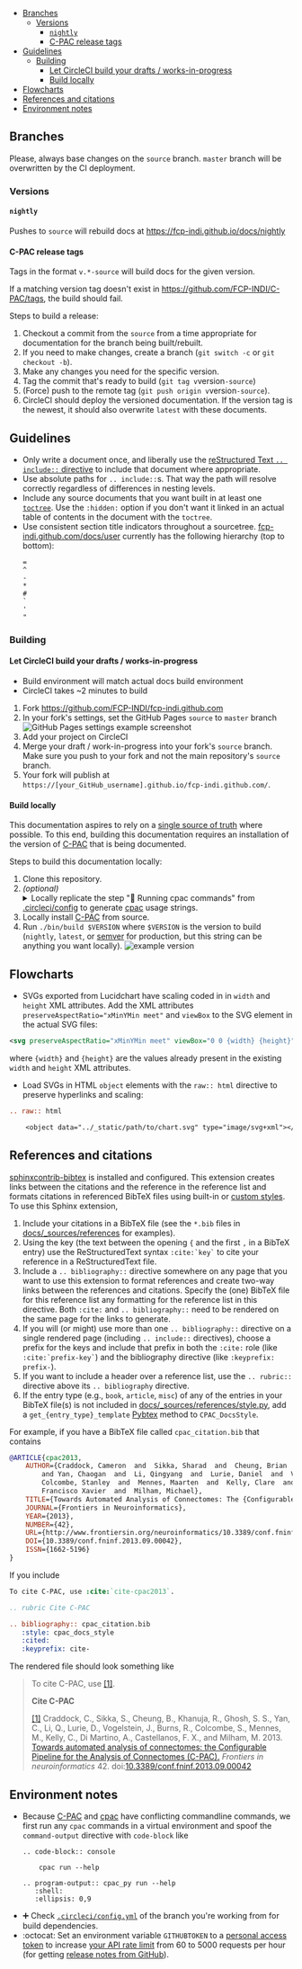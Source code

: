 <!-- TOC -->

- [Branches](#branches)
    - [Versions](#versions)
        - [`nightly`](#nightly)
        - [C-PAC release tags](#c-pac-release-tags)
- [Guidelines](#guidelines)
    - [Building](#building)
        - [Let CircleCI build your drafts / works-in-progress](#let-circleci-build-your-drafts--works-in-progress)
        - [Build locally](#build-locally)
- [Flowcharts](#flowcharts)
- [References and citations](#references-and-citations)
- [Environment notes](#environment-notes)

<!-- /TOC -->

## Branches

Please, always base changes on the `source` branch. `master` branch will be overwritten by the CI deployment.

### Versions

#### `nightly`

Pushes to `source` will rebuild docs at https://fcp-indi.github.io/docs/nightly

#### C-PAC release tags
Tags in the format `v.*-source` will build docs for the given version.

If a matching version tag doesn't exist in https://github.com/FCP-INDI/C-PAC/tags, the build should fail.

Steps to build a release:
1. Checkout a commit from the `source` from a time appropriate for documentation for the branch being built/rebuilt.
2. If you need to make changes, create a branch (`git switch -c` or `git checkout -b`).
3. Make any changes you need for the specific version.
4. Tag the commit that's ready to build (`git tag v`version`-source`)
5. (Force) push to the remote tag (`git push origin v`version`-source`).
6. CircleCI should deploy the versioned documentation. If the version tag is the newest, it should also overwrite `latest` with these documents. 

## Guidelines

- Only write a document once, and liberally use the [reStructured Text `.. include::` directive](https://docutils.sourceforge.io/docs/ref/rst/directives.html#include) to include that document where appropriate.
- Use absolute paths for `.. include::`s. That way the path will resolve correctly regardless of differences in nesting levels.
- Include any source documents that you want built in at least one [`toctree`](https://www.sphinx-doc.org/en/1.8/usage/restructuredtext/directives.html#directive-toctree). Use the `:hidden:` option if you don't want it linked in an actual table of contents in the document with the `toctree`.
- Use consistent section title indicators throughout a sourcetree. [fcp-indi.github.com/docs/user](https://fcp-indi.github.com/docs/user) currently has the following hierarchy (top to bottom):
  ```
  =
  ^
  -
  *
  #
  `
  '
  "
  ```

### Building

#### Let CircleCI build your drafts / works-in-progress
* Build environment will match actual docs build environment
* CircleCI takes ~2 minutes to build
1. Fork https://github.com/FCP-INDI/fcp-indi.github.com
1. In your fork's settings, set the GitHub Pages `source` to `master` branch
    ![GitHub Pages settings example screenshot](./images/github-pages-settings-example.png)
1. Add your project on CircleCI
1. Merge your draft / work-in-progress into your fork's `source` branch. Make sure you push to your fork and not the main repository's `source` branch.
1. Your fork will publish at `https://[your_GitHub_username].github.io/fcp-indi.github.com/`.

#### Build locally
This documentation aspires to rely on a [single source of truth](https://en.wikipedia.org/wiki/Single_source_of_truth) where possible.  To this end, building this documentation requires an installation of the version of [C-PAC](https://github.com/FCP-INDI/C-PAC) that is being documented.

Steps to build this documentation locally:
1. Clone this repository.
1. _(optional)_ <details><summary>Locally replicate the step "👊 Running cpac commands" from [.circleci/config](./.circleci/config) to generate [cpac](https://pypi.org/project/cpac/) usage strings.</summary>
    Either perform this "👊 Running cpac commands" step in a separate Python environment or uninstall cpac after generating the usage string(s).
    1. _(optional)_ Create an environment for cpac and activate this environment.
    1. `pip install cpac`
    1. If you don't have a local container for the version of C-PAC you're documenting, `cpac pull` to download the latest or `cpac pull --tag $TAG` to pull a specific version.
    1. Generate ReStructuredText documents with cpac usage strings:
       ```BASH
        mkdir -p docs/_sources/user/cpac
        printf ".. code-block:: console\n\n   $ cpac --help\n\n" > docs/_sources/user/cpac/help.rst
        cpac --help | sed -e "s/.*/   &/" >> docs/_sources/user/cpac/help.rst
        mkdir -p docs/_sources/user/run
        printf "Usage: cpac run\n\`\`\`\`\`\`\`\`\`\`\`\`\`\`\`\n.. code-block:: console\n\n   $ cpac run --help\n\n" > docs/_sources/user/run/help.rst
        cpac run --help | sed -e "s/.*/   &/" >> docs/_sources/user/run/help.rst
        mkdir -p docs/_sources/user/utils
        printf "Usage: cpac utils\n\`\`\`\`\`\`\`\`\`\`\`\`\`\`\`\`\`\n.. code-block:: console\n\n   $ cpac utils --help\n\n" > docs/_sources/user/utils/help.rst
        cpac utils --help | sed -e "s/.*/   &/" >> docs/_sources/user/utils/help.rst
        ```
    1. `deactivate` your cpac environment if you used a separate environment or `pip uninstall cpac`.
    </details>
1. Locally install [C-PAC](https://github.com/FCP-INDI/C-PAC) from source.
1. Run `./bin/build $VERSION` where `$VERSION` is the version to build (`nightly`, `latest`, or [<span title='Semantic Versioning'>semver</span>](https://semver.org/) for production, but this string can be anything you want locally). ![example version](./images/example_version.png)

## Flowcharts

- SVGs exported from Lucidchart have scaling coded in in `width` and `height` XML attributes. Add the XML attributes `preserveAspectRatio="xMinYMin meet"` and `viewBox` to the SVG element in the actual SVG files:

```xml
<svg preserveAspectRatio="xMinYMin meet" viewBox="0 0 {width} {height}"></svg>
```

where `{width}` and `{height}` are the values already present in the existing `width` and `height` XML attributes.
- Load SVGs in HTML `object` elements with the `raw:: html` directive to preserve hyperlinks and scaling:

```rst
.. raw:: html

    <object data="../_static/path/to/chart.svg" type="image/svg+xml"></object>
```

## References and citations

[sphinxcontrib-bibtex](https://sphinxcontrib-bibtex.readthedocs.io/) is installed and configured. This extension creates links between the citations and the reference in the reference list and formats citations in referenced BibTeX files using built-in or [custom styles](https://github.com/FCP-INDI/fcp-indi.github.com/blob/source/docs/_sources/references/style.py). To use this Sphinx extension, 

1. Include your citations in a BibTeX file (see the `*.bib` files in [docs/_sources/references](https://github.com/FCP-INDI/fcp-indi.github.com/blob/source/docs/_sources/references) for examples).
2. Using the key (the text between the opening `{` and the first `,` in a BibTeX entry) use the ReStructuredText syntax `` :cite:`key` `` to cite your reference in a ReStructuredText file.
3. Include a `.. bibliography::` directive somewhere on any page that you want to use this extension to format references and create two-way links between the references and citations. Specify the (one) BibTeX file for this reference list any formatting for the reference list in this directive. Both `:cite:` and `.. bibliography::` need to be rendered on the same page for the links to generate.
4. If you will (or might) use more than one `.. bibliography::` directive on a single rendered page (including `.. include::` directives), choose a prefix for the keys and include that prefix in both the `:cite:` role (like `` :cite:`prefix-key` ``) and the bibliography directive (like `:keyprefix: prefix-`).
5. If you want to include a header over a reference list, use the `.. rubric::` directive above its `.. bibliography` directive.
6. If the entry type (e.g., `book`, `article`, `misc`) of any of the entries in your BibTeX file(s) is not included in [docs/_sources/references/style.py](https://github.com/FCP-INDI/fcp-indi.github.com/blob/source/docs/_sources/references/style.py), add a `get_{entry_type}_template` [Pybtex](https://pybtex.org) method to `CPAC_DocsStyle`.

For example, if you have a BibTeX file called `cpac_citation.bib` that contains

```BibTeX
@ARTICLE{cpac2013,
    AUTHOR={Craddock, Cameron  and  Sikka, Sharad  and  Cheung, Brian  and  Khanuja, Ranjeet  and  Ghosh, Satrajit S
        and Yan, Chaogan  and  Li, Qingyang  and  Lurie, Daniel  and  Vogelstein, Joshua  and  Burns, Randal  and
        Colcombe, Stanley  and  Mennes, Maarten  and  Kelly, Clare  and  Di Martino, Adriana  and  Castellanos,
        Francisco Xavier  and  Milham, Michael},
    TITLE={Towards Automated Analysis of Connectomes: The {Configurable Pipeline for the Analysis of Connectomes (C-PAC)}},
    JOURNAL={Frontiers in Neuroinformatics},
    YEAR={2013},
    NUMBER={42},
    URL={http://www.frontiersin.org/neuroinformatics/10.3389/conf.fninf.2013.09.00042/full},
    DOI={10.3389/conf.fninf.2013.09.00042},
    ISSN={1662-5196}
}
```

If you include

```rst
To cite C-PAC, use :cite:`cite-cpac2013`.

.. rubric Cite C-PAC

.. bibliography:: cpac_citation.bib
   :style: cpac_docs_style
   :cited:
   :keyprefix: cite-
```

The rendered file should look something like

> To cite C-PAC, use <a name="backref1" href="#ref1">[1]</a>.
> 
> __Cite C-PAC__
> 
> <a name="ref1" href="#backref1">[1]</a> Craddock, C., Sikka, S., Cheung, B., Khanuja, R., Ghosh, S. S., Yan, C., Li, Q., Lurie, D., Vogelstein, J., Burns, R., Colcombe, S., Mennes, M., Kelly, C., Di Martino, A., Castellanos, F. X., and Milham, M. 2013. [Towards automated analysis of connectomes: the Configurable Pipeline for the Analysis of Connectomes (C-PAC).](http://www.frontiersin.org/neuroinformatics/10.3389/conf.fninf.2013.09.00042/full) *Frontiers in neuroinformatics* 42. doi:[10.3389/conf.fninf.2013.09.00042](https://dx.doi.org/10.3389/conf.fninf.2013.09.00042)

## Environment notes
* Because [C-PAC](https://github.com/FCP-INDI/C-PAC.git) and [cpac](https://github.com/FCP-INDI/cpac.git) have conflicting commandline commands, we first run any `cpac` commands in a virtual environment and spoof the `command-output` directive with `code-block` like 
   ```RST
   .. code-block:: console

       cpac run --help
       
   .. program-output:: cpac_py run --help
      :shell:
      :ellipsis: 0,9
   ```
* :heavy_plus_sign: Check [`.circleci/config.yml`](https://github.com/FCP-INDI/fcp-indi.github.com/blob/source/.circleci/config.yml) of the branch you're working from for build dependencies.
* :octocat: Set an environment variable `GITHUBTOKEN` to a [personal access token](https://help.github.com/en/github/authenticating-to-github/creating-a-personal-access-token-for-the-command-line) to increase [your API rate limit](https://developer.github.com/v3/#rate-limiting) from 60 to 5000 requests per hour (for getting [release notes from GitHub](https://github.com/FCP-INDI/C-PAC/releases)).
